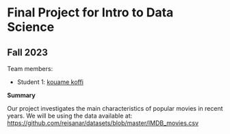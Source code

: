 # Final Project for Intro to Data Science

## Fall 2023

Team members: 


- Student 1: [kouame koffi](mailto:student2@floridapoly.edu)




**Summary**

Our project investigates the main characteristics of popular movies in recent years.
We will be using the data available at: 
<https://github.com/reisanar/datasets/blob/master/IMDB_movies.csv> 
